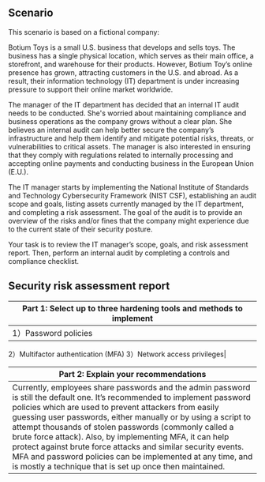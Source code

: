 ## Scenario

This scenario is based on a fictional company:

Botium Toys is a small U.S. business that develops and sells toys. The business has a single physical location, which serves as their main office, a storefront, and warehouse for their products. However, Botium Toy’s online presence has grown, attracting customers in the U.S. and abroad. As a result, their information technology (IT) department is under increasing pressure to support their online market worldwide. 

The manager of the IT department has decided that an internal IT audit needs to be conducted. She's worried about maintaining compliance and business operations as the company grows without a clear plan. She believes an internal audit can help better secure the company’s infrastructure and help them identify and mitigate potential risks, threats, or vulnerabilities to critical assets. The manager is also interested in ensuring that they comply with regulations related to internally processing and accepting online payments and conducting business in the European Union (E.U.).   

The IT manager starts by implementing the National Institute of Standards and Technology Cybersecurity Framework (NIST CSF), establishing an audit scope and goals, listing assets currently managed by the IT department, and completing a risk assessment. The goal of the audit is to provide an overview of the risks and/or fines that the company might experience due to the current state of their security posture.

Your task is to review the IT manager’s scope, goals, and risk assessment report. Then, perform an internal audit by completing a controls and compliance checklist. 



## Security risk assessment report 


| Part 1: Select up to three hardening tools and methods to implement     |
|-------------------------------------------------------------------------|
|1）Password policies
2）Multifactor authentication (MFA)
3）Network access privileges|

| Part 2: Explain your recommendations   |
|-------------------------------------------------------------------------|
|Currently, employees share passwords and the admin password is still the default one. It’s recommended to implement password policies which are used to prevent attackers from easily guessing user passwords, either manually or by using a script to attempt thousands of stolen passwords (commonly called a brute force attack). Also, by implementing MFA, it can help protect against brute force attacks and similar security events. MFA and password policies can be implemented at any time, and is mostly a technique that is set up once then maintained.|
